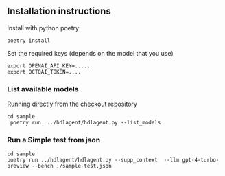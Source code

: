 
## Installation instructions

Install with python poetry:
```
poetry install
```

Set the required keys (depends on the model that you use)
```
export OPENAI_API_KEY=.....
export OCTOAI_TOKEN=....
```

### List available models

Running directly from the checkout repository
```
cd sample
 poetry run  ../hdlagent/hdlagent.py --list_models
```

### Run a Simple test from json

```
cd sample
poetry run ../hdlagent/hdlagent.py --supp_context  --llm gpt-4-turbo-preview --bench ./sample-test.json
```

